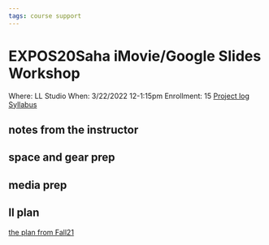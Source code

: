 ```yaml
---
tags: course support
---
```

# EXPOS20Saha iMovie/Google Slides Workshop

Where: LL Studio
When: 3/22/2022 12-1:15pm
Enrollment: 15
[Project log](https://docs.google.com/document/d/1XkHnjUI1eCCmOKebcx0ynJrROOpf-XaQ_kMv08ee3PI/edit?usp=drivesdk)
[Syllabus]()

## notes from the instructor
## space and gear prep
## media prep
## ll plan

[the plan from Fall21](https://hackmd.io/3GdtkHD9Rt-728w2fwsAuQ)